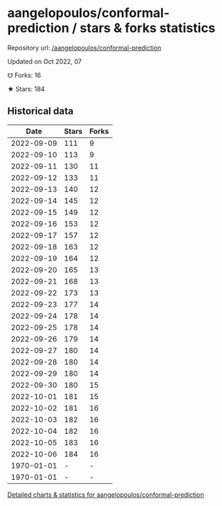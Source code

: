 # aangelopoulos/conformal-prediction / stars & forks statistics

Repository url: [/aangelopoulos/conformal-prediction](https://github.com/aangelopoulos/conformal-prediction)

Updated on Oct 2022, 07

☋ Forks: 16

★ Stars: 184

## Historical data
| Date | Stars | Forks |
|------|-------|-------|
| 2022-09-09 | 111 | 9 | 
| 2022-09-10 | 113 | 9 | 
| 2022-09-11 | 130 | 11 | 
| 2022-09-12 | 133 | 11 | 
| 2022-09-13 | 140 | 12 | 
| 2022-09-14 | 145 | 12 | 
| 2022-09-15 | 149 | 12 | 
| 2022-09-16 | 153 | 12 | 
| 2022-09-17 | 157 | 12 | 
| 2022-09-18 | 163 | 12 | 
| 2022-09-19 | 164 | 12 | 
| 2022-09-20 | 165 | 13 | 
| 2022-09-21 | 168 | 13 | 
| 2022-09-22 | 173 | 13 | 
| 2022-09-23 | 177 | 14 | 
| 2022-09-24 | 178 | 14 | 
| 2022-09-25 | 178 | 14 | 
| 2022-09-26 | 179 | 14 | 
| 2022-09-27 | 180 | 14 | 
| 2022-09-28 | 180 | 14 | 
| 2022-09-29 | 180 | 14 | 
| 2022-09-30 | 180 | 15 | 
| 2022-10-01 | 181 | 15 | 
| 2022-10-02 | 181 | 16 | 
| 2022-10-03 | 182 | 16 | 
| 2022-10-04 | 182 | 16 | 
| 2022-10-05 | 183 | 16 | 
| 2022-10-06 | 184 | 16 | 
| 1970-01-01 | - | - | 
| 1970-01-01 | - | - | 


[Detailed charts & statistics for aangelopoulos/conformal-prediction](https://reviewgithub.com/rep/aangelopoulos/conformal-prediction)
